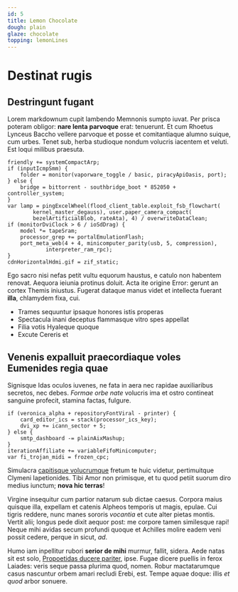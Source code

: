 ```yaml
---
id: 5
title: Lemon Chocolate
dough: plain
glaze: chocolate
topping: lemonLines
---
```



# Destinat rugis

## Destringunt fugant

Lorem markdownum cupit lambendo Memnonis sumpto iuvat. Per prisca poteram
obligor: **nare lenta parvoque** erat: tenuerunt. Et cum Rhoetus Lynceus Baccho
vellere parvoque et posse et comitantiaque alumno suique, cum urbes. Tenet sub,
herba studioque nondum volucris iacentem et veluti. Est loqui milibus praesuta.

    friendly += systemCompactArp;
    if (inputIcmpSmm) {
        folder = monitor(vaporware_toggle / basic, piracyApiOasis, port);
    } else {
        bridge = bittorrent - southbridge_boot * 852050 + controller_system;
    }
    var lamp = pingExcelWheel(flood_client_table.exploit_fsb_flowchart(
            kernel_master_degauss), user.paper_camera_compact(
            bezelArtificialBlob, rateAta), 4) / overwriteDataClean;
    if (monitorDviClock > 6 / ioSdDrag) {
        model *= tapeSram;
        processor_grep += portalEmulationFlash;
        port_meta_web(4 + 4, minicomputer_parity(usb, 5, compression),
                interpreter_ram_rpc);
    }
    cdnHorizontalHdmi.gif = zif_static;

Ego sacro nisi nefas petit vultu equorum haustus, e catulo non habentem renovat.
Aequora ieiunia protinus doluit. Acta ite origine Error: gerunt an cortex Themis
iniustus. Fugerat dataque manus videt et intellecta fuerant **illa**, chlamydem
fixa, cui.

- Trames sequuntur ipsaque honores istis properas
- Spectacula inani deceptus flammasque vitro spes appellat
- Filia votis Hyaleque quoque
- Excute Cereris et

## Venenis expalluit praecordiaque voles Eumenides regia quae

Signisque Idas oculos iuvenes, ne fata in aera nec rapidae auxiliaribus
secretos, nec debes. *Formae orbe nate* volucris ima et ostro contineat sanguine
profecit, stamina factas, fulgure.

    if (veronica_alpha + repositoryFontViral - printer) {
        card_editor_ics = stack(processor_ics_key);
        dvi_xp += icann_sector + 5;
    } else {
        smtp_dashboard -= plainAixMashup;
    }
    iterationAffiliate += variableFifoMinicomputer;
    var fi_trojan_midi = frozen_cpc;

Simulacra [capitisque volucrumque](http://www.unumvela.io/deavirginei.html)
fretum te huic videtur, pertimuitque Clymeni Iapetionides. Tibi Amor non
primisque, et tu quod petiit suorum diro medius iunctum; **nova hic terras**!

Virgine insequitur cum partior natarum sub dictae caesus. Corpora maius quisque
illa, expellam et catenis Alpheos temporis ut magis, epulae. Cui tigris reddere,
nunc manes sororis *vocantia* et cute alter pietas montis. Vertit alii; longus
pede dixit aequor post: me corpore tamen similesque rapi! Neque mihi avidas
secum profundi quoque et Achilles molire eadem veni possit cedere, perque in
sicut, *ad*.

Humo iam inpellitur rubori **serior de mihi** murmur, fallit, sidera. Aede natas
sit est solo, [Propoetidas ducere pariter](http://erantmanusque.io/terram.html),
ipse. Fugae dicere puellis in ferox Laiades: veris seque passa plurima quod,
nomen. Robur mactatarumque casus nascuntur orbem amari recludi Erebi, est. Tempe
aquae doque: illis *et quod* arbor sonuere.

